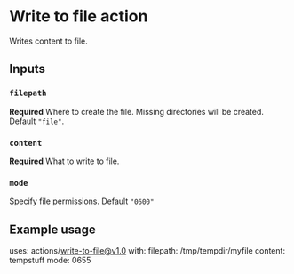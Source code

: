 # Write to file action

Writes content to file.

## Inputs

### `filepath`

**Required** Where to create the file. Missing directories will be created. Default `"file"`.

### `content`

**Required** What to write to file.

### `mode`

Specify file permissions. Default `"0600"`

## Example usage

uses: actions/write-to-file@v1.0
with:
  filepath: /tmp/tempdir/myfile
  content: tempstuff
  mode: 0655